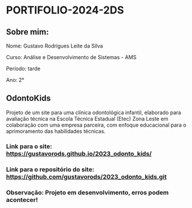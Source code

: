 # PORTIFOLIO-2024-2DS

## Sobre mim:
Nome: Gustavo Rodrigues Leite da Silva 

Curso: Análise e Desenvolvimento de Sistemas - AMS

Período: tarde 

Ano: 2° 


## OdontoKids 
Projeto de um site para uma clínica odontológica infantil, elaborado para avaliação técnica na Escola Técnica Estadual (Etec) Zona Leste em colaboração com uma empresa parceira, com enfoque educacional para o aprimoramento das habilidades técnicas.

### Link para o site: https://gustavorods.github.io/2023_odonto_kids/
### Link para o repositório do site: https://github.com/gustavorods/2023_odonto_kids.git
### Observação: Projeto em desenvolvimento, erros podem acontecer!

